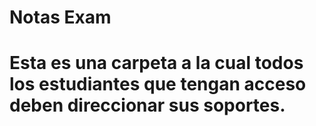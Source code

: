 # Notas Exam
# Esta es una carpeta a la cual todos los estudiantes que tengan acceso deben direccionar sus soportes.
